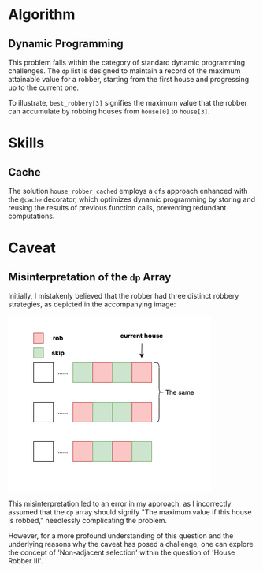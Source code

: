 # Algorithm
## Dynamic Programming
This problem falls within the category of standard dynamic programming challenges. The `dp` list is designed to maintain a record of the maximum attainable value for a robber, starting from the first house and progressing up to the current one.

To illustrate, `best_robbery[3]` signifies the maximum value that the robber can accumulate by robbing houses from `house[0]` to `house[3]`.

# Skills
## Cache
The solution `house_robber_cached` employs a `dfs` approach enhanced with the `@cache` decorator, which optimizes dynamic programming by storing and reusing the results of previous function calls, preventing redundant computations.


# Caveat
## Misinterpretation of the `dp` Array
Initially, I mistakenly believed that the robber had three distinct robbery strategies, as depicted in the accompanying image:

![Incorrect Robbery Modes](3_wrong_modes.png)

This misinterpretation led to an error in my approach, as I incorrectly assumed that the `dp` array should signify "The maximum value if this house is robbed," needlessly complicating the problem.

However, for a more profound understanding of this question and the underlying reasons why the caveat has posed a challenge, one can explore the concept of 'Non-adjacent selection' within the question of 'House Robber III'.

